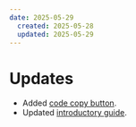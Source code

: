 ```yaml
---
date: 2025-05-29
  created: 2025-05-28
  updated: 2025-05-29
---
```


# Updates

- Added [code copy button](https://squidfunk.github.io/mkdocs-material/reference/code-blocks/#code-copy-button).
- Updated [introductory guide](https://therepos.github.io/mkdocs/about/).